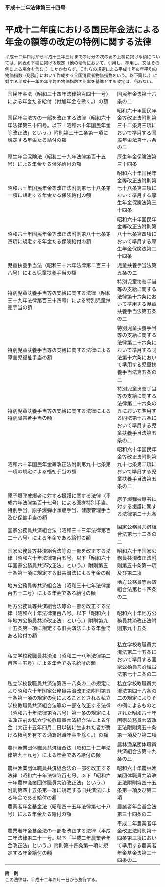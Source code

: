 ### 平成十二年法律第三十四号  
# 平成十二年度における国民年金法による年金の額等の改定の特例に関する法律  
  
平成十二年四月から平成十三年三月までの月分の次の表の上欄に掲げる額については、同表の下欄に掲げる規定（他の法令において、引用し、準用し、又はその例による場合を含む。）にかかわらず、これらの規定による平成十年の年平均の物価指数（総務庁において作成する全国消費者物価指数をいう。以下同じ。）に対する平成十一年の年平均の物価指数の比率を基準とする改定は、行わない。  

|||  
| --- | --- |  
|国民年金法（昭和三十四年法律第百四十一号）による年金たる給付（付加年金を除く。）の額|国民年金法第十六条の二|  
|国民年金法等の一部を改正する法律（昭和六十年法律第三十四号。以下「昭和六十年国民年金等改正法」という。）附則第三十二条第一項に規定する年金たる給付の額|昭和六十年国民年金等改正法附則第三十二条第三項において準用する国民年金法第十六条の二|  
|厚生年金保険法（昭和二十九年法律第百十五号）による年金たる保険給付の額|厚生年金保険法第三十四条|  
|昭和六十年国民年金等改正法附則第七十八条第一項に規定する年金たる保険給付の額|昭和六十年国民年金等改正法附則第七十八条第三項において準用する厚生年金保険法第三十四条|  
|昭和六十年国民年金等改正法附則第八十七条第四項に規定する年金たる保険給付の額|昭和六十年国民年金等改正法附則第八十七条第四項において準用する厚生年金保険法第三十四条|  
|児童扶養手当法（昭和三十六年法律第二百三十八号）による児童扶養手当の額|児童扶養手当法第五条の二|  
|特別児童扶養手当等の支給に関する法律（昭和三十九年法律第百三十四号）による特別児童扶養手当の額|特別児童扶養手当等の支給に関する法律第十六条において準用する児童扶養手当法第五条の二|  
|特別児童扶養手当等の支給に関する法律による障害児福祉手当の額|特別児童扶養手当等の支給に関する法律第二十六条において準用する同法第十六条において準用する児童扶養手当法第五条の二|  
|特別児童扶養手当等の支給に関する法律による特別障害者手当の額|特別児童扶養手当等の支給に関する法律第二十六条の五において準用する同法第十六条において準用する児童扶養手当法第五条の二|  
|昭和六十年国民年金等改正法附則第九十七条第一項の規定による福祉手当の額|昭和六十年国民年金等改正法附則第九十七条第二項において準用する児童扶養手当法第五条の二|  
|原子爆弾被爆者に対する援護に関する法律（平成六年法律第百十七号）による医療特別手当、特別手当、原子爆弾小頭症手当、健康管理手当及び保健手当の額|原子爆弾被爆者に対する援護に関する法律第二十九条|  
|国家公務員共済組合法（昭和三十三年法律第百二十八号）による年金である給付の額|国家公務員共済組合法第七十二条の二|  
|国家公務員等共済組合法等の一部を改正する法律（昭和六十年法律第百五号。以下「昭和六十年国家公務員共済改正法」という。）附則第五十条第一項に規定する旧共済法による年金の額|昭和六十年国家公務員共済改正法附則第五十条第一項及び第二項|  
|地方公務員等共済組合法（昭和三十七年法律第百五十二号）による年金である給付の額|地方公務員等共済組合法第七十四条の二|  
|地方公務員等共済組合法等の一部を改正する法律（昭和六十年法律第百八号。以下「昭和六十年地方公務員共済改正法」という。）附則第九十五条第一項に規定する旧共済法による年金である給付の額|昭和六十年地方公務員共済改正法附則第九十五条|  
|私立学校教職員共済法（昭和二十八年法律第二百四十五号）による年金である給付の額|私立学校教職員共済法第二十五条において準用する国家公務員共済組合法第七十二条の二|  
|私立学校教職員共済法第四十八条の二の規定により昭和六十年国家公務員共済改正法附則第五十条第一項の規定の例によることとされる私立学校教職員共済組合法等の一部を改正する法律（昭和六十年法律第百六号）第一条の規定による改正前の私立学校教職員共済組合法による年金（大正十五年四月二日以後に生まれた者が受ける権利を有する通算退職年金を除く。）の額|私立学校教職員共済法第四十八条の二の規定によりその例によるものとされた昭和六十年国家公務員共済改正法附則第五十条第一項及び第二項|  
|農林漁業団体職員共済組合法（昭和三十三年法律第九十九号）による年金である給付の額|農林漁業団体職員共済組合法第十九条の三|  
|農林漁業団体職員共済組合法の一部を改正する法律（昭和六十年法律第百七号。以下「昭和六十年農林漁業団体職員共済改正法」という。）附則第四十五条第一項に規定する旧共済法による年金である給付の額|昭和六十年農林漁業団体職員共済改正法附則第四十五条第一項及び第二項|  
|農業者年金基金法（昭和四十五年法律第七十八号）による年金たる給付の額|農業者年金基金法第三十四条の二|  
|農業者年金基金法の一部を改正する法律（平成二年法律第二十一号。以下「平成二年農業者年金改正法」という。）附則第十四条第一項に規定する年金給付の額|平成二年農業者年金改正法附則第十四条第三項において準用する農業者年金基金法第三十四条の二|  
  
  
**附　則**  
この法律は、平成十二年四月一日から施行する。  
  
